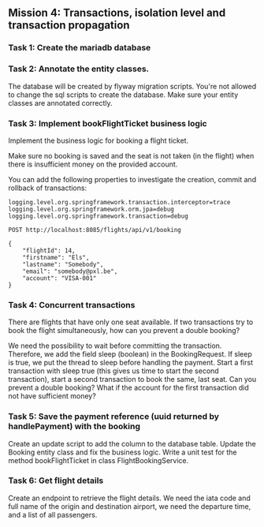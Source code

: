 ## Mission 4: Transactions, isolation level and transaction propagation

### Task 1: Create the mariadb database

### Task 2: Annotate the entity classes.

The database will be created by flyway migration scripts. 
You're not allowed to change the sql scripts to create the database.
Make sure your entity classes are annotated correctly.

### Task 3: Implement bookFlightTicket business logic

Implement the business logic for booking a flight ticket.

Make sure no booking is saved and the seat is not taken (in the flight)
when there is insufficient money on the provided account.

You can add the following properties to investigate the creation, commit and rollback
of transactions:
```
logging.level.org.springframework.transaction.interceptor=trace
logging.level.org.springframework.orm.jpa=debug
logging.level.org.springframework.transaction=debug
```

```
POST http://localhost:8085/flights/api/v1/booking

{
	"flightId": 14,
	"firstname": "Els",
	"lastname": "Somebody",
	"email": "somebody@pxl.be",
	"account": "VISA-001"
}
```

### Task 4: Concurrent transactions

There are flights that have only one seat available. If two transactions try to book
the flight simultaneously, how can you prevent a double booking? 

We need the possibility to wait before committing the transaction. Therefore, we add the 
field sleep (boolean) in the BookingRequest. If sleep is true, we put the thread to
sleep before handling the payment.
Start a first transaction with sleep true (this gives us time to start the second transaction),
start a second transaction to book the same, last seat.
Can you prevent a double booking?
What if the account for the first transaction did not have sufficient money?

### Task 5: Save the payment reference (uuid returned by handlePayment) with the booking

Create an update script to add the column to the database table. 
Update the Booking entity class and fix the business logic.
Write a unit test for the method bookFlightTicket in class FlightBookingService.

### Task 6: Get flight details

Create an endpoint to retrieve the flight details. We need the iata code and full name of the origin
and destination airport, we need the departure time, and a list of all passengers.



